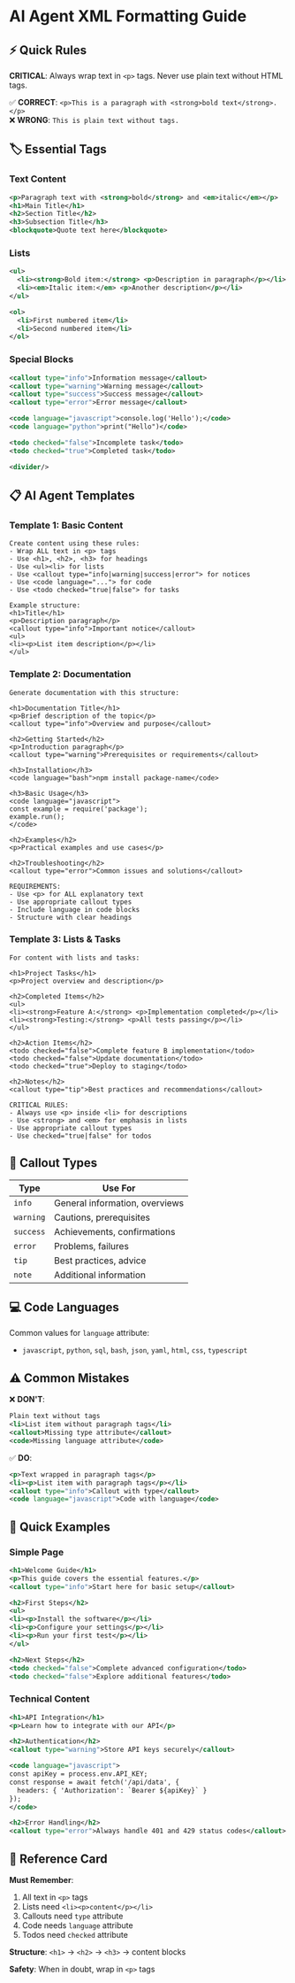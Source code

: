 # AI Agent XML Formatting Guide

## ⚡ Quick Rules

**CRITICAL**: Always wrap text in `<p>` tags. Never use plain text without HTML tags.

✅ **CORRECT**: `<p>This is a paragraph with <strong>bold text</strong>.</p>`  
❌ **WRONG**: `This is plain text without tags.`

## 🏷️ Essential Tags

### Text Content
```xml
<p>Paragraph text with <strong>bold</strong> and <em>italic</em></p>
<h1>Main Title</h1>
<h2>Section Title</h2>
<h3>Subsection Title</h3>
<blockquote>Quote text here</blockquote>
```

### Lists
```xml
<ul>
  <li><strong>Bold item:</strong> <p>Description in paragraph</p></li>
  <li><em>Italic item:</em> <p>Another description</p></li>
</ul>

<ol>
  <li>First numbered item</li>
  <li>Second numbered item</li>
</ol>
```

### Special Blocks
```xml
<callout type="info">Information message</callout>
<callout type="warning">Warning message</callout>
<callout type="success">Success message</callout>
<callout type="error">Error message</callout>

<code language="javascript">console.log('Hello');</code>
<code language="python">print("Hello")</code>

<todo checked="false">Incomplete task</todo>
<todo checked="true">Completed task</todo>

<divider/>
```

## 📋 AI Agent Templates

### Template 1: Basic Content
```
Create content using these rules:
- Wrap ALL text in <p> tags
- Use <h1>, <h2>, <h3> for headings
- Use <ul><li> for lists
- Use <callout type="info|warning|success|error"> for notices
- Use <code language="..."> for code
- Use <todo checked="true|false"> for tasks

Example structure:
<h1>Title</h1>
<p>Description paragraph</p>
<callout type="info">Important notice</callout>
<ul>
<li><p>List item description</p></li>
</ul>
```

### Template 2: Documentation
```
Generate documentation with this structure:

<h1>Documentation Title</h1>
<p>Brief description of the topic</p>
<callout type="info">Overview and purpose</callout>

<h2>Getting Started</h2>
<p>Introduction paragraph</p>
<callout type="warning">Prerequisites or requirements</callout>

<h3>Installation</h3>
<code language="bash">npm install package-name</code>

<h3>Basic Usage</h3>
<code language="javascript">
const example = require('package');
example.run();
</code>

<h2>Examples</h2>
<p>Practical examples and use cases</p>

<h2>Troubleshooting</h2>
<callout type="error">Common issues and solutions</callout>

REQUIREMENTS:
- Use <p> for ALL explanatory text
- Use appropriate callout types
- Include language in code blocks
- Structure with clear headings
```

### Template 3: Lists & Tasks
```
For content with lists and tasks:

<h1>Project Tasks</h1>
<p>Project overview and description</p>

<h2>Completed Items</h2>
<ul>
<li><strong>Feature A:</strong> <p>Implementation completed</p></li>
<li><strong>Testing:</strong> <p>All tests passing</p></li>
</ul>

<h2>Action Items</h2>
<todo checked="false">Complete feature B implementation</todo>
<todo checked="false">Update documentation</todo>
<todo checked="true">Deploy to staging</todo>

<h2>Notes</h2>
<callout type="tip">Best practices and recommendations</callout>

CRITICAL RULES:
- Always use <p> inside <li> for descriptions
- Use <strong> and <em> for emphasis in lists
- Use appropriate callout types
- Use checked="true|false" for todos
```

## 🎯 Callout Types

| Type | Use For |
|------|---------|
| `info` | General information, overviews |
| `warning` | Cautions, prerequisites |
| `success` | Achievements, confirmations |
| `error` | Problems, failures |
| `tip` | Best practices, advice |
| `note` | Additional information |

## 💻 Code Languages

Common values for `language` attribute:
- `javascript`, `python`, `sql`, `bash`, `json`, `yaml`, `html`, `css`, `typescript`

## ⚠️ Common Mistakes

❌ **DON'T**:
```xml
Plain text without tags
<li>List item without paragraph tags</li>
<callout>Missing type attribute</callout>
<code>Missing language attribute</code>
```

✅ **DO**:
```xml
<p>Text wrapped in paragraph tags</p>
<li><p>List item with paragraph tags</p></li>
<callout type="info">Callout with type</callout>
<code language="javascript">Code with language</code>
```

## 🚀 Quick Examples

### Simple Page
```xml
<h1>Welcome Guide</h1>
<p>This guide covers the essential features.</p>
<callout type="info">Start here for basic setup</callout>

<h2>First Steps</h2>
<ul>
<li><p>Install the software</p></li>
<li><p>Configure your settings</p></li>
<li><p>Run your first test</p></li>
</ul>

<h2>Next Steps</h2>
<todo checked="false">Complete advanced configuration</todo>
<todo checked="false">Explore additional features</todo>
```

### Technical Content
```xml
<h1>API Integration</h1>
<p>Learn how to integrate with our API</p>

<h2>Authentication</h2>
<callout type="warning">Store API keys securely</callout>

<code language="javascript">
const apiKey = process.env.API_KEY;
const response = await fetch('/api/data', {
  headers: { 'Authorization': `Bearer ${apiKey}` }
});
</code>

<h2>Error Handling</h2>
<callout type="error">Always handle 401 and 429 status codes</callout>
```

## 📖 Reference Card

**Must Remember**:
1. All text in `<p>` tags
2. Lists need `<li><p>content</p></li>`
3. Callouts need `type` attribute
4. Code needs `language` attribute
5. Todos need `checked` attribute

**Structure**: `<h1>` → `<h2>` → `<h3>` → content blocks

**Safety**: When in doubt, wrap in `<p>` tags